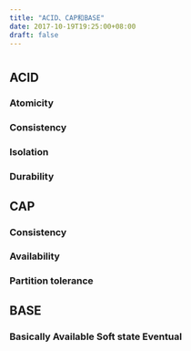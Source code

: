 ```yaml
---
title: "ACID、CAP和BASE"
date: 2017-10-19T19:25:00+08:00
draft: false
---
```

# #
## ACID ##
### Atomicity ###
### Consistency ###
### Isolation ###
### Durability ###
## CAP ##
### Consistency ###
### Availability ###
### Partition tolerance ###
## BASE ##
### Basically Available Soft state Eventual ###
